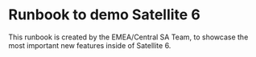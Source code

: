 Runbook to demo Satellite 6
===========================

This runbook is created by the EMEA/Central SA Team, to showcase the most
important new features inside of Satellite 6.
